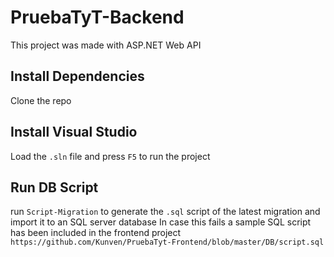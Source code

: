 # PruebaTyT-Backend
This project was made with ASP.NET Web API

## Install Dependencies

Clone the repo
## Install Visual Studio

Load the `.sln` file and press `F5` to run the project
## Run DB Script

run `Script-Migration` to generate the `.sql` script of the latest migration and import it to an SQL server database
In case this fails a sample SQL script has been included in the frontend project `https://github.com/Kunven/PruebaTyt-Frontend/blob/master/DB/script.sql`

